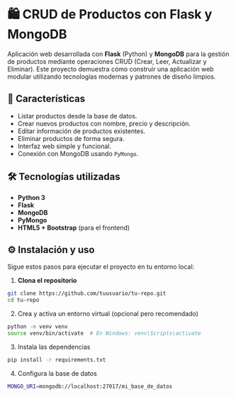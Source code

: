 # 🛍️ CRUD de Productos con Flask y MongoDB

Aplicación web desarrollada con **Flask** (Python) y **MongoDB** para la gestión de productos mediante operaciones CRUD (Crear, Leer, Actualizar y Eliminar). Este proyecto demuestra cómo construir una aplicación web modular utilizando tecnologías modernas y patrones de diseño limpios.

## 🚀 Características

- Listar productos desde la base de datos.
- Crear nuevos productos con nombre, precio y descripción.
- Editar información de productos existentes.
- Eliminar productos de forma segura.
- Interfaz web simple y funcional.
- Conexión con MongoDB usando `PyMongo`.

## 🛠️ Tecnologías utilizadas

- **Python 3**
- **Flask**
- **MongoDB**
- **PyMongo**
- **HTML5 + Bootstrap** (para el frontend)

## ⚙️ Instalación y uso

Sigue estos pasos para ejecutar el proyecto en tu entorno local:

1. **Clona el repositorio**

```bash
git clone https://github.com/tuusuario/tu-repo.git
cd tu-repo
```
2. Crea y activa un entorno virtual (opcional pero recomendado)
```bash
python -m venv venv
source venv/bin/activate  # En Windows: venv\Scripts\activate
```
3. Instala las dependencias
```bash
pip install -r requirements.txt
```
4. Configura la base de datos
```bash
MONGO_URI=mongodb://localhost:27017/mi_base_de_datos
```
